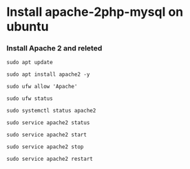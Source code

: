 # Install apache-2php-mysql on ubuntu
### Install Apache 2 and releted 
```
sudo apt update
```
```
sudo apt install apache2 -y
```
```
sudo ufw allow 'Apache'
```
```
sudo ufw status
```
```
sudo systemctl status apache2
```
```
sudo service apache2 status
``` 
```
sudo service apache2 start
```
```
sudo service apache2 stop
```
```
sudo service apache2 restart
```
